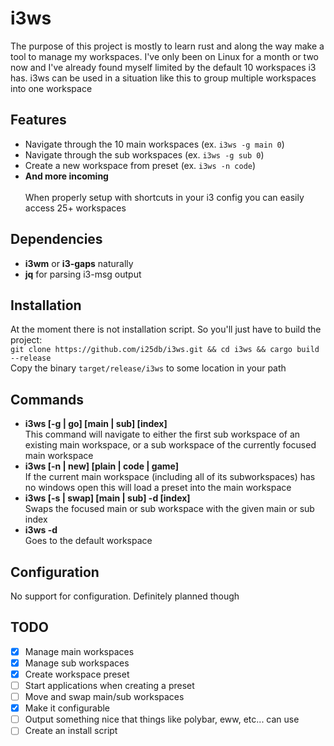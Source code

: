 # i3ws
The purpose of this project is mostly to learn rust and along the way make a tool to manage my workspaces. I've only been on Linux for a month or two now and I've already found myself limited by the default 10 workspaces i3 has. i3ws can be used in a situation like this to group multiple workspaces into one workspace
## Features
- Navigate through the 10 main workspaces (ex. `i3ws -g main 0`)
- Navigate through the sub workspaces (ex. `i3ws -g sub 0`)
- Create a new workspace from preset (ex. `i3ws -n code`)
- **And more incoming** <br/> <br/>
When properly setup with shortcuts in your i3 config you can easily access 25+ workspaces
## Dependencies
- **i3wm** or **i3-gaps** naturally
- **jq** for parsing i3-msg output
## Installation
At the moment there is not installation script. So you'll just have to build the project:<br/>
`git clone https://github.com/i25db/i3ws.git && cd i3ws && cargo build --release`<br/>
Copy the binary `target/release/i3ws` to some location in your path
## Commands
- **i3ws [-g | go] [main | sub] [index]** <br/>
This command will navigate to either the first sub workspace of an existing main workspace, or a sub workspace of the currently focused main workspace
- **i3ws [-n | new] [plain | code | game]** <br/>
If the current main workspace (including all of its subworkspaces) has no windows open this will load a preset into the main workspace
- **i3ws [-s | swap] [main | sub] -d [index]** <br/>
Swaps the focused main or sub workspace with the given main or sub index
- **i3ws -d** <br/>
Goes to the default workspace
## Configuration
No support for configuration. Definitely planned though
## TODO
- [x] Manage main workspaces
- [x] Manage sub workspaces
- [x] Create workspace preset
- [ ] Start applications when creating a preset
- [ ] Move and swap main/sub workspaces
- [x] Make it configurable
- [ ] Output something nice that things like polybar, eww, etc... can use
- [ ] Create an install script
